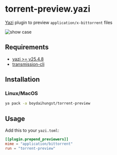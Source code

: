 # torrent-preview.yazi

[Yazi](https://github.com/sxyazi/yazi) plugin to preview `application/x-bittorrent` files

![show case](https://github.com/kirasok/torrent-preview.yazi/assets/75790517/6f215e6d-bb19-46f4-b606-9241594028ff)

## Requirements

- [yazi >= v25.4.8](https://github.com/sxyazi/yazi)
- [transmission-cli](https://github.com/transmission/transmission)

## Installation

### Linux/MacOS

```sh
ya pack -a boydaihungst/torrent-preview
```

## Usage

Add this to your `yazi.toml`:

```toml
[[plugin.prepend_previewers]]
mime = "application/bittorrent"
run = "torrent-preview"
```
